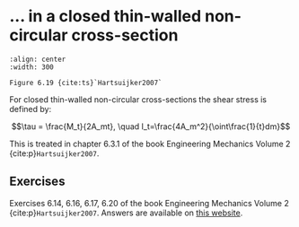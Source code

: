 ```{index} Shear stress torsion; Closed thin-walled non-circular cross-section
```

# ... in a closed thin-walled non-circular cross-section

```{figure} ./thin-walled_data/image.png
:align: center
:width: 300

Figure 6.19 {cite:ts}`Hartsuijker2007`
```

For closed thin-walled non-circular cross-sections the shear stress is defined by:

$$\tau = \frac{M_t}{2A_mt}, \quad I_t=\frac{4A_m^2}{\oint\frac{1}{t}dm}$$

This is treated in chapter 6.3.1 of the book Engineering Mechanics Volume 2 {cite:p}`Hartsuijker2007`.

## Exercises
Exercises 6.14, 6.16, 6.17, 6.20 of the book Engineering Mechanics Volume 2 {cite:p}`Hartsuijker2007`. Answers are available on [this website](https://icozct.tudelft.nl/TUD_CT/bookanswers/vol2/Chapter6/).